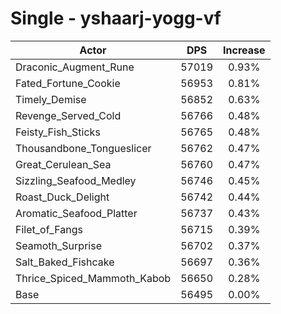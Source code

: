 # Single - yshaarj-yogg-vf
| Actor | DPS | Increase |
|---|:---:|:---:|
|Draconic_Augment_Rune|57019|0.93%|
|Fated_Fortune_Cookie|56953|0.81%|
|Timely_Demise|56852|0.63%|
|Revenge_Served_Cold|56766|0.48%|
|Feisty_Fish_Sticks|56765|0.48%|
|Thousandbone_Tongueslicer|56762|0.47%|
|Great_Cerulean_Sea|56760|0.47%|
|Sizzling_Seafood_Medley|56746|0.45%|
|Roast_Duck_Delight|56742|0.44%|
|Aromatic_Seafood_Platter|56737|0.43%|
|Filet_of_Fangs|56715|0.39%|
|Seamoth_Surprise|56702|0.37%|
|Salt_Baked_Fishcake|56697|0.36%|
|Thrice_Spiced_Mammoth_Kabob|56650|0.28%|
|Base|56495|0.00%|
